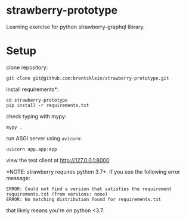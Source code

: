 # strawberry-prototype
Learning exercise for python strawberry-graphql library.

# Setup
clone repository:
```
git clone git@github.com:brentcklein/strawberry-prototype.git
```

install requirements*:
```
cd strawberry-prototype
pip install -r requirements.txt
```

check typing with mypy:
```
mypy .
```

run ASGI server using `uvicorn`:
```
uvicorn app.app:app
```

view the test client at http://127.0.0.1:8000

*NOTE: strawberry requires python 3.7+. If you see the following error message:
```
ERROR: Could not find a version that satisfies the requirement requirements.txt (from versions: none)
ERROR: No matching distribution found for requirements.txt
```
that likely means you're on python <3.7.
